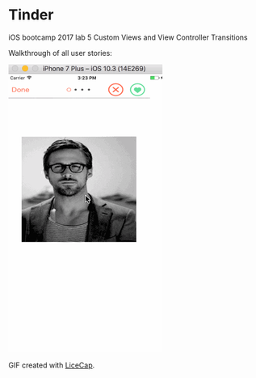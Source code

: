 # Tinder
iOS bootcamp 2017 lab 5 
Custom Views and View Controller Transitions

Walkthrough of all user stories:

![Video Walkthrough](tinder.gif)

GIF created with [LiceCap](http://www.cockos.com/licecap/).
